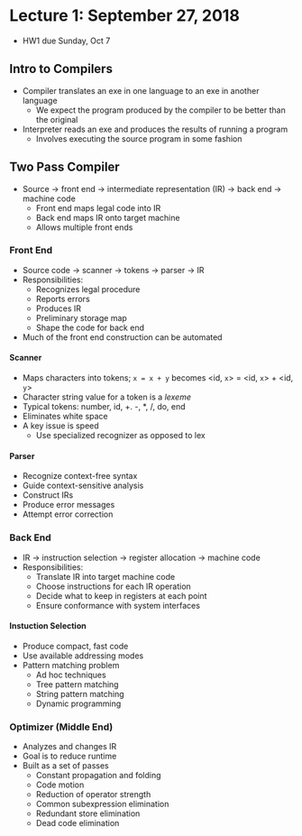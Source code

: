 # Lecture 1: September 27, 2018
* HW1 due Sunday, Oct 7
## Intro to Compilers
* Compiler translates an exe in one language to an exe in another language
  * We expect the program produced by the compiler to be better than the original
* Interpreter reads an exe and produces the results of running a program
  * Involves executing the source program in some fashion
## Two Pass Compiler
* Source -> front end -> intermediate representation (IR) -> back end -> machine code
  * Front end maps legal code into IR
  * Back end maps IR onto target machine
  * Allows multiple front ends
### Front End
* Source code -> scanner -> tokens -> parser -> IR
* Responsibilities:
  * Recognizes legal procedure
  * Reports errors
  * Produces IR
  * Preliminary storage map
  * Shape the code for back end
* Much of the front end construction can be automated
#### Scanner
* Maps characters into tokens; `x = x + y` becomes <id, `x`> = <id, `x`> + <id, `y`>
* Character string value for a token is a *lexeme*
* Typical tokens: number, id, +. -, *, /, do, end
* Eliminates white space 
* A key issue is speed
  * Use specialized recognizer as opposed to lex
#### Parser
* Recognize context-free syntax
* Guide context-sensitive analysis
* Construct IRs
* Produce error messages
* Attempt error correction
### Back End
* IR -> instruction selection -> register allocation -> machine code
* Responsibilities:
  * Translate IR into target machine code
  * Choose instructions for each IR operation
  * Decide what to keep in registers at each point
  * Ensure conformance with system interfaces
#### Instuction Selection
* Produce compact, fast code
* Use available addressing modes
* Pattern matching problem
  * Ad hoc techniques
  * Tree pattern matching
  * String pattern matching
  * Dynamic programming
### Optimizer (Middle End)
* Analyzes and changes IR
* Goal is to reduce runtime
* Built as a set of passes
  * Constant propagation and folding
  * Code motion
  * Reduction of operator strength
  * Common subexpression elimination
  * Redundant store elimination
  * Dead code elimination
